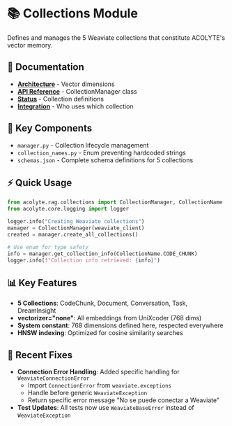 # 📚 Collections Module

Defines and manages the 5 Weaviate collections that constitute ACOLYTE's vector memory.

## 📑 Documentation

- **[Architecture](../../docs/ARCHITECTURE.md#decision-6-768-dimension-embeddings)** - Vector dimensions
- **[API Reference](../../docs/REFERENCE.md#collectionsmanagerpy)** - CollectionManager class
- **[Status](../../docs/STATUS.md#collections)** - Collection definitions
- **[Integration](../../docs/INTEGRATION.md#collection-schemas)** - Who uses which collection

## 🔧 Key Components

- `manager.py` - Collection lifecycle management
- `collection_names.py` - Enum preventing hardcoded strings
- `schemas.json` - Complete schema definitions for 5 collections

## ⚡ Quick Usage

```python
from acolyte.rag.collections import CollectionManager, CollectionName
from acolyte.core.logging import logger

logger.info("Creating Weaviate collections")
manager = CollectionManager(weaviate_client)
created = manager.create_all_collections()

# Use enum for type safety
info = manager.get_collection_info(CollectionName.CODE_CHUNK)
logger.info(f"Collection info retrieved: {info}")
```

## 📊 Key Features

- **5 Collections**: CodeChunk, Document, Conversation, Task, DreamInsight
- **vectorizer="none"**: All embeddings from UniXcoder (768 dims)
- **System constant**: 768 dimensions defined here, respected everywhere
- **HNSW indexing**: Optimized for cosine similarity searches

## 🐛 Recent Fixes

- **Connection Error Handling**: Added specific handling for `WeaviateConnectionError`
  - Import `ConnectionError` from `weaviate.exceptions`
  - Handle before generic `WeaviateException`
  - Return specific error message "No se puede conectar a Weaviate"
- **Test Updates**: All tests now use `WeaviateBaseError` instead of `WeaviateException`
